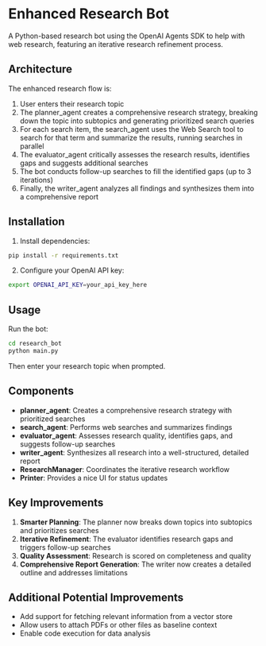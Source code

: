 # Enhanced Research Bot

A Python-based research bot using the OpenAI Agents SDK to help with web research, featuring an iterative research refinement process.

## Architecture

The enhanced research flow is:

1. User enters their research topic
2. The planner_agent creates a comprehensive research strategy, breaking down the topic into subtopics and generating prioritized search queries
3. For each search item, the search_agent uses the Web Search tool to search for that term and summarize the results, running searches in parallel
4. The evaluator_agent critically assesses the research results, identifies gaps and suggests additional searches
5. The bot conducts follow-up searches to fill the identified gaps (up to 3 iterations)
6. Finally, the writer_agent analyzes all findings and synthesizes them into a comprehensive report

## Installation

1. Install dependencies:

```bash
pip install -r requirements.txt
```

2. Configure your OpenAI API key:

```bash
export OPENAI_API_KEY=your_api_key_here
```

## Usage

Run the bot:

```bash
cd research_bot
python main.py
```

Then enter your research topic when prompted.

## Components

- **planner_agent**: Creates a comprehensive research strategy with prioritized searches
- **search_agent**: Performs web searches and summarizes findings
- **evaluator_agent**: Assesses research quality, identifies gaps, and suggests follow-up searches
- **writer_agent**: Synthesizes all research into a well-structured, detailed report
- **ResearchManager**: Coordinates the iterative research workflow
- **Printer**: Provides a nice UI for status updates

## Key Improvements

1. **Smarter Planning**: The planner now breaks down topics into subtopics and prioritizes searches
2. **Iterative Refinement**: The evaluator identifies research gaps and triggers follow-up searches
3. **Quality Assessment**: Research is scored on completeness and quality
4. **Comprehensive Report Generation**: The writer now creates a detailed outline and addresses limitations

## Additional Potential Improvements

- Add support for fetching relevant information from a vector store
- Allow users to attach PDFs or other files as baseline context
- Enable code execution for data analysis 